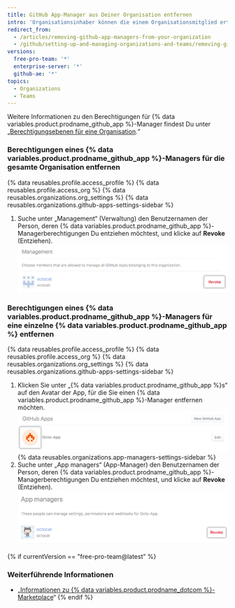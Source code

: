 ```yaml
---
title: GitHub App-Manager aus Deiner Organisation entfernen
intro: 'Organisationsinhaber können die einem Organisationsmitglied erteilten {% data variables.product.prodname_github_app %}-Managerberechtigungen entziehen.'
redirect_from:
  - /articles/removing-github-app-managers-from-your-organization
  - /github/setting-up-and-managing-organizations-and-teams/removing-github-app-managers-from-your-organization
versions:
  free-pro-team: '*'
  enterprise-server: '*'
  github-ae: '*'
topics:
  - Organizations
  - Teams
---
```


Weitere Informationen zu den Berechtigungen für {% data variables.product.prodname_github_app %}-Manager findest Du unter „[Berechtigungsebenen für eine Organisation](/articles/permission-levels-for-an-organization#github-app-managers).“

### Berechtigungen eines {% data variables.product.prodname_github_app %}-Managers für die gesamte Organisation entfernen

{% data reusables.profile.access_profile %}
{% data reusables.profile.access_org %}
{% data reusables.organizations.org_settings %}
{% data reusables.organizations.github-apps-settings-sidebar %}
1. Suche unter „Management“ (Verwaltung) den Benutzernamen der Person, deren {% data variables.product.prodname_github_app %}-Managerberechtigungen Du entziehen möchtest, und klicke auf **Revoke** (Entziehen). ![{% data variables.product.prodname_github_app %}-Managerberechtigungen entziehen](/assets/images/help/organizations/github-app-manager-revoke-permissions.png)

### Berechtigungen eines {% data variables.product.prodname_github_app %}-Managers für eine einzelne {% data variables.product.prodname_github_app %} entfernen

{% data reusables.profile.access_profile %}
{% data reusables.profile.access_org %}
{% data reusables.organizations.org_settings %}
{% data reusables.organizations.github-apps-settings-sidebar %}
1. Klicken Sie unter „{% data variables.product.prodname_github_app %}s“ auf den Avatar der App, für die Sie einen {% data variables.product.prodname_github_app %}-Manager entfernen möchten. ![{% data variables.product.prodname_github_app %} auswählen](/assets/images/help/organizations/select-github-app.png)
{% data reusables.organizations.app-managers-settings-sidebar %}
1. Suche unter „App managers“ (App-Manager) den Benutzernamen der Person, deren {% data variables.product.prodname_github_app %}-Managerberechtigungen Du entziehen möchtest, und klicke auf **Revoke** (Entziehen). ![{% data variables.product.prodname_github_app %}-Managerberechtigungen entziehen](/assets/images/help/organizations/github-app-manager-revoke-permissions-individual-app.png)

{% if currentVersion == "free-pro-team@latest" %}
### Weiterführende Informationen

- „[Informationen zu {% data variables.product.prodname_dotcom %}-Marketplace](/articles/about-github-marketplace/)“
{% endif %}
